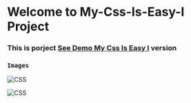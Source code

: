 # Welcome to My-Css-Is-Easy-I Project

<h3> This is porject <a href="https://benevolent-dango-5c120c.netlify.app">See Demo My Css Is Easy I</a> version </h3>

### `Images`

![CSS](https://github.com/beknurmaxalbayev/My-Css-Is-Easy-I/blob/main/css%20png/css.png?raw=true)

![CSS](https://github.com/beknurmaxalbayev/My-Css-Is-Easy-I/blob/main/css%20png/css1.png?raw=true)
